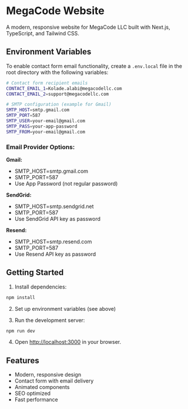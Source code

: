 # MegaCode Website

A modern, responsive website for MegaCode LLC built with Next.js, TypeScript, and Tailwind CSS.

## Environment Variables

To enable contact form email functionality, create a `.env.local` file in the root directory with the following variables:

```bash
# Contact form recipient emails
CONTACT_EMAIL_1=Kolade.alabi@megacodellc.com
CONTACT_EMAIL_2=support@megacodellc.com

# SMTP configuration (example for Gmail)
SMTP_HOST=smtp.gmail.com
SMTP_PORT=587
SMTP_USER=your-email@gmail.com
SMTP_PASS=your-app-password
SMTP_FROM=your-email@gmail.com
```

### Email Provider Options:

**Gmail:**
- SMTP_HOST=smtp.gmail.com
- SMTP_PORT=587
- Use App Password (not regular password)

**SendGrid:**
- SMTP_HOST=smtp.sendgrid.net
- SMTP_PORT=587
- Use SendGrid API key as password

**Resend:**
- SMTP_HOST=smtp.resend.com
- SMTP_PORT=587
- Use Resend API key as password

## Getting Started

1. Install dependencies:
```bash
npm install
```

2. Set up environment variables (see above)

3. Run the development server:
```bash
npm run dev
```

4. Open [http://localhost:3000](http://localhost:3000) in your browser.

## Features

- Modern, responsive design
- Contact form with email delivery
- Animated components
- SEO optimized
- Fast performance 